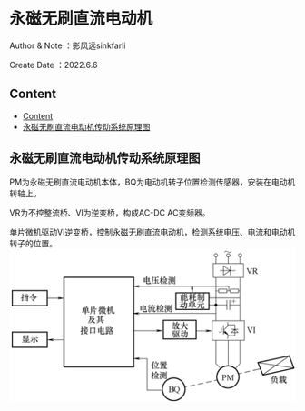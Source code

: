 # 永磁无刷直流电动机
Author & Note ：影风远sinkfarli

Create Date ：2022.6.6

## Content
- [Content](#content)
- [永磁无刷直流电动机传动系统原理图](#永磁无刷直流电动机传动系统原理图)

## 永磁无刷直流电动机传动系统原理图
PM为永磁无刷直流电动机本体，BQ为电动机转子位置检测传感器，安装在电动机转轴上。

VR为不控整流桥、VI为逆变桥，构成AC-DC AC变频器。

单片微机驱动VI逆变桥，控制永磁无刷直流电动机，检测系统电压、电流和电动机转子的位置。
<img src="./photo/17.png">